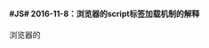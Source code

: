 #### #JS# 2016-11-8：浏览器的script标签加载机制的解释

浏览器的<script>标签加载机制的解释

![](image/script_element_load.jpg)

#### #JS# 2016-11-9：ES6 Module是动态的加载，导入的是变量的 只读引用 ，而不是拷贝

    // a.js
    export let a = 10;
    export let b = 10;
    export function add() {
      a = 15;
      b = 20;
      return a+b;
    };

    // b.js
    import {a, b, add} from './a.js';
    a+b;    // 20
    add();  // 35
    a+b;    // 35
